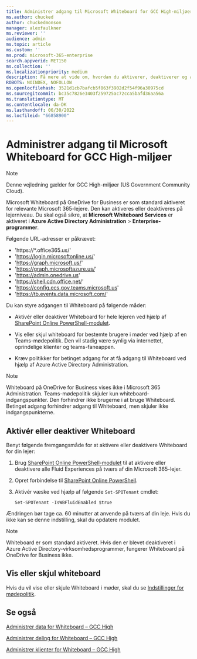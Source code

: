 ```yaml
---
title: Administrer adgang til Microsoft Whiteboard for GCC High-miljøer
ms.author: chucked
author: chuckedmonson
manager: alexfaulkner
ms.reviewer: ''
audience: admin
ms.topic: article
ms.custom: ''
ms.prod: microsoft-365-enterprise
search.appverid: MET150
ms.collection: ''
ms.localizationpriority: medium
description: Få mere at vide om, hvordan du aktiverer, deaktiverer og administrerer Whiteboard-data.
ROBOTS: NOINDEX, NOFOLLOW
ms.openlocfilehash: 3521d1cb7bafcb5f863f3902d2f54f96a30975cd
ms.sourcegitcommit: bc35c7826e3403f259725ac72cca5bafd36aa56a
ms.translationtype: MT
ms.contentlocale: da-DK
ms.lasthandoff: 06/30/2022
ms.locfileid: "66858900"
---
```

# <a name="manage-access-to-microsoft-whiteboard-for-gcc-high-environments"></a>Administrer adgang til Microsoft Whiteboard for GCC High-miljøer

>[!NOTE]
> Denne vejledning gælder for GCC High-miljøer (US Government Community Cloud).

Microsoft Whiteboard på OneDrive for Business er som standard aktiveret for relevante Microsoft 365-lejere. Den kan aktiveres eller deaktiveres på lejerniveau. Du skal også sikre, at **Microsoft Whiteboard Services** er aktiveret i **Azure Active Directory Administration** > **Enterprise-programmer**.

Følgende URL-adresser er påkrævet:

- 'https://*.office365.us/'
- 'https://login.microsoftonline.us/'
- 'https://graph.microsoft.us/'
- 'https://graph.microsoftazure.us/'
- 'https://admin.onedrive.us'
- 'https://shell.cdn.office.net/'
- 'https://config.ecs.gov.teams.microsoft.us'
- 'https://tb.events.data.microsoft.com/'

Du kan styre adgangen til Whiteboard på følgende måder:

- Aktivér eller deaktiver Whiteboard for hele lejeren ved hjælp af [SharePoint Online PowerShell-modulet](/microsoft-365/enterprise/manage-sharepoint-online-with-microsoft-365-powershell).

- Vis eller skjul whiteboard for bestemte brugere i møder ved hjælp af en Teams-mødepolitik. Den vil stadig være synlig via internettet, oprindelige klienter og teams-faneappen.

- Kræv politikker for betinget adgang for at få adgang til Whiteboard ved hjælp af Azure Active Directory Administration.

>[!NOTE]
> Whiteboard på OneDrive for Business vises ikke i Microsoft 365 Administration. Teams-mødepolitik skjuler kun whiteboard-indgangspunkter. Den forhindrer ikke brugerne i at bruge Whiteboard. Betinget adgang forhindrer adgang til Whiteboard, men skjuler ikke indgangspunkterne.

## <a name="enable-or-disable-whiteboard"></a>Aktivér eller deaktiver Whiteboard

Benyt følgende fremgangsmåde for at aktivere eller deaktivere Whiteboard for din lejer: 

1. Brug [SharePoint Online PowerShell-modulet](/microsoft-365/enterprise/manage-sharepoint-online-with-microsoft-365-powershell) til at aktivere eller deaktivere alle Fluid Experiences på tværs af din Microsoft 365-lejer.

2. Opret forbindelse til [SharePoint Online PowerShell](/powershell/sharepoint/sharepoint-online/connect-sharepoint-online).

3. Aktivér væske ved hjælp af følgende <code>Set-SPOTenant</code> cmdlet:

   <pre><code class="lang-powershell">Set-SPOTenant -IsWBFluidEnabled $true</code></pre>

Ændringen bør tage ca. 60 minutter at anvende på tværs af din leje. Hvis du ikke kan se denne indstilling, skal du opdatere modulet.

>[!NOTE]
> Whiteboard er som standard aktiveret. Hvis den er blevet deaktiveret i Azure Active Directory-virksomhedsprogrammer, fungerer Whiteboard på OneDrive for Business ikke.

## <a name="show-or-hide-whiteboard"></a>Vis eller skjul whiteboard

Hvis du vil vise eller skjule Whiteboard i møder, skal du se [Indstillinger for mødepolitik](/microsoftteams/meeting-policies-content-sharing).

## <a name="see-also"></a>Se også

[Administrer data for Whiteboard – GCC High](manage-data-gcc-high.md)

[Administrer deling for Whiteboard – GCC High](manage-sharing-gcc-high.md)

[Administrer klienter for Whiteboard – GCC High](manage-clients-gcc-high.md)




